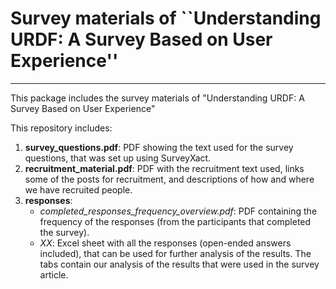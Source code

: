 # Survey materials of ``Understanding URDF: A Survey Based on User Experience''
---------------------------------

This package includes the survey materials of "Understanding URDF: A Survey Based on User Experience"

This repository includes:

1. **survey_questions.pdf**: PDF showing the text used for the survey questions, that was set up using SurveyXact.
2. **recruitment_material.pdf**: PDF with the recruitment text used, links some of the posts for recruitment, and descriptions of how and where we have recruited people.
3. **responses**:
    - _completed_responses_frequency_overview.pdf_: PDF containing the frequency of the responses (from the participants that completed the survey).
    - _XX_: Excel sheet with all the responses (open-ended answers included), that can be used for further analysis of the results. The tabs contain our analysis of the results that were used in the survey article.
